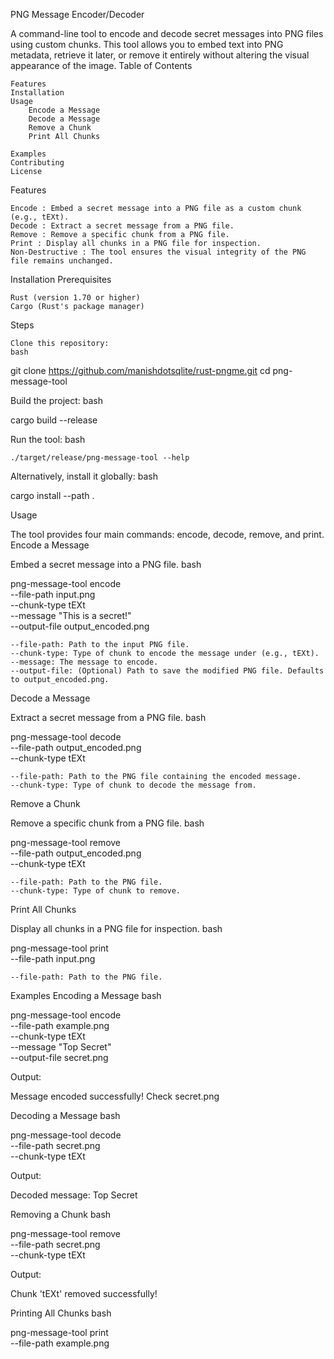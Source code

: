 PNG Message Encoder/Decoder

A command-line tool to encode and decode secret messages into PNG files using custom chunks. This tool allows you to embed text into PNG metadata, retrieve it later, or remove it entirely without altering the visual appearance of the image.
Table of Contents

    Features
    Installation
    Usage
        Encode a Message
        Decode a Message
        Remove a Chunk
        Print All Chunks

    Examples
    Contributing
    License

Features

    Encode : Embed a secret message into a PNG file as a custom chunk (e.g., tEXt).
    Decode : Extract a secret message from a PNG file.
    Remove : Remove a specific chunk from a PNG file.
    Print : Display all chunks in a PNG file for inspection.
    Non-Destructive : The tool ensures the visual integrity of the PNG file remains unchanged.

Installation
Prerequisites

    Rust (version 1.70 or higher)
    Cargo (Rust's package manager)

Steps

    Clone this repository:
    bash

git clone https://github.com/manishdotsqlite/rust-pngme.git
cd png-message-tool

Build the project:
bash

cargo build --release

Run the tool:
bash

    ./target/release/png-message-tool --help

Alternatively, install it globally:
bash

cargo install --path .

Usage

The tool provides four main commands: encode, decode, remove, and print.
Encode a Message

Embed a secret message into a PNG file.
bash

png-message-tool encode \
 --file-path input.png \
 --chunk-type tEXt \
 --message "This is a secret!" \
 --output-file output_encoded.png

    --file-path: Path to the input PNG file.
    --chunk-type: Type of chunk to encode the message under (e.g., tEXt).
    --message: The message to encode.
    --output-file: (Optional) Path to save the modified PNG file. Defaults to output_encoded.png.

Decode a Message

Extract a secret message from a PNG file.
bash

png-message-tool decode \
 --file-path output_encoded.png \
 --chunk-type tEXt

    --file-path: Path to the PNG file containing the encoded message.
    --chunk-type: Type of chunk to decode the message from.

Remove a Chunk

Remove a specific chunk from a PNG file.
bash

png-message-tool remove \
 --file-path output_encoded.png \
 --chunk-type tEXt

    --file-path: Path to the PNG file.
    --chunk-type: Type of chunk to remove.

Print All Chunks

Display all chunks in a PNG file for inspection.
bash

png-message-tool print \
 --file-path input.png

    --file-path: Path to the PNG file.

Examples
Encoding a Message
bash

png-message-tool encode \
 --file-path example.png \
 --chunk-type tEXt \
 --message "Top Secret" \
 --output-file secret.png

Output:

Message encoded successfully! Check secret.png

Decoding a Message
bash

png-message-tool decode \
 --file-path secret.png \
 --chunk-type tEXt

Output:

Decoded message: Top Secret

Removing a Chunk
bash

png-message-tool remove \
 --file-path secret.png \
 --chunk-type tEXt

Output:

Chunk 'tEXt' removed successfully!

Printing All Chunks
bash

png-message-tool print \
 --file-path example.png
